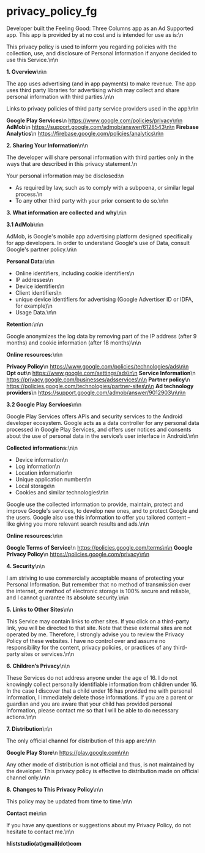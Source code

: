 # privacy_policy_fg
Developer built the Feeling Good: Three Columns app as an Ad Supported app. This
app is provided by at no cost and is intended for use as is:\n

This privacy policy is used to inform you regarding policies with the collection, use, and
disclosure of Personal Information if anyone decided to use this Service.\n\n

<b>1. Overview</b>\n\n

The app uses advertising (and in app payments) to make revenue. The app uses third party
libraries for advertising which may collect and share personal information with third
parties.\n\n

Links to privacy policies of third party service providers used in the app:\n\n

<b>Google Play Services</b>\n
https://www.google.com/policies/privacy\n\n
<b>AdMob</b>\n
https://support.google.com/admob/answer/6128543\n\n
<b>Firebase Analytics</b>\n
https://firebase.google.com/policies/analytics\n\n

<b>2. Sharing Your Information</b>\n\n

The developer will share personal information with third parties only in the ways that are
described in this privacy statement.\n

Your personal information may be disclosed:\n
- As required by law, such as to comply with a subpoena, or similar legal process.\n
- To any other third party with your prior consent to do so.\n\n

<b>3. What information are collected and why</b>\n\n

<b>3.1 AdMob</b>\n\n

AdMob, is Google\'s mobile app advertising platform designed specifically for app
developers. In order to understand Google\'s use of Data, consult Google\'s partner policy.\n\n

<b>Personal Data:</b>\n\n

- Online identifiers, including cookie identifiers\n
- IP addresses\n
- Device identifiers\n
- Client identifiers\n
- unique device identifiers for advertising (Google Advertiser ID or IDFA, for example)\n
- Usage Data.\n\n

<b>Retention:</b>\n\n

Google anonymizes the log data by removing part of the IP address (after 9 months) and
cookie information (after 18 months)\n\n

<b>Online resources:</b>\n\n

<b>Privacy Policy</b>\n
https://www.google.com/policies/technologies/ads\n\n
<b>Opt out</b>\n
https://www.google.com/settings/ads\n\n
<b>Service Information</b>\n
https://privacy.google.com/businesses/adsservices\n\n
<b>Partner policy</b>\n
https://policies.google.com/technologies/partner-sites\n\n
<b>Ad technology providers</b>\n
https://support.google.com/admob/answer/9012903\n\n\n

<b>3.2 Google Play Services</b>\n\n

Google Play Services offers APIs and security services to the Android developer ecosystem.
Google acts as a data controller for any personal data processed in Google Play Services,
and offers user notices and consents about the use of personal data in the service’s user
interface in Android.\n\n

<b>Collected informations:</b>\n\n

- Device information\n
- Log information\n
- Location information\n
- Unique application numbers\n
- Local storage\n
- Cookies and similar technologies\n\n

Google use the collected information to provide, maintain, protect and improve Google\'s
services, to develop new ones, and to protect Google and the users. Google also use this
information to offer you tailored content – like giving you more relevant search results
and ads.\n\n

<b>Online resources:</b>\n\n

<b>Google Terms of Service</b>\n
https://policies.google.com/terms\n\n
<b>Google Privacy Policy</b>\n
https://policies.google.com/privacy\n\n

<b>4. Security</b>\n\n

I am striving to use commercially acceptable means of protecting your Personal
Information. But remember that no method of transmission over the internet, or method of
electronic storage is 100% secure and reliable, and I cannot guarantee its absolute
security.\n\n

<b>5. Links to Other Sites</b>\n\n

This Service may contain links to other sites. If you click on a third-party link, you
will be directed to that site. Note that these external sites are not operated by me.
Therefore, I strongly advise you to review the Privacy Policy of these websites. I have
no control over and assume no responsibility for the content, privacy policies, or
practices of any third-party sites or services.\n\n

<b>6. Children’s Privacy</b>\n\n

These Services do not address anyone under the age of 16. I do not knowingly collect
personally identifiable information from children under 16. In the case I discover that
a child under 16 has provided me with personal information, I immediately delete those
informations. If you are a parent or guardian and you are aware that your child has
provided personal information, please contact me so that I will be able to do necessary
actions.\n\n

<b>7. Distribution</b>\n\n

The only official channel for distribution of this app are:\n\n

<b>Google Play Store</b>\n
https://play.google.com\n\n

Any other mode of distribution is not official and thus, is not maintained by the developer.
This privacy policy is effective to distribution made on official channel only.\n\n

<b>8. Changes to This Privacy Policy</b>\n\n

This policy may be updated from time to time.\n\n

<b>Contact me</b>\n\n

If you have any questions or suggestions about my Privacy Policy, do not hesitate to
contact me.\n\n

<b>hliststudio(at)gmail(dot)com</b>
